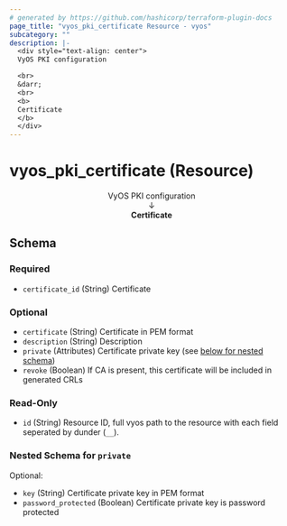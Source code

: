 ```yaml
---
# generated by https://github.com/hashicorp/terraform-plugin-docs
page_title: "vyos_pki_certificate Resource - vyos"
subcategory: ""
description: |-
  <div style="text-align: center">
  VyOS PKI configuration

  <br>
  &darr;
  <br>
  <b>
  Certificate
  </b>
  </div>
---
```


# vyos_pki_certificate (Resource)

<div style="text-align: center">
VyOS PKI configuration

<br>
&darr;
<br>
<b>
Certificate
</b>
</div>



<!-- schema generated by tfplugindocs -->
## Schema

### Required

- `certificate_id` (String) Certificate

### Optional

- `certificate` (String) Certificate in PEM format
- `description` (String) Description
- `private` (Attributes) Certificate private key (see [below for nested schema](#nestedatt--private))
- `revoke` (Boolean) If CA is present, this certificate will be included in generated CRLs

### Read-Only

- `id` (String) Resource ID, full vyos path to the resource with each field seperated by dunder (`__`).

<a id="nestedatt--private"></a>
### Nested Schema for `private`

Optional:

- `key` (String) Certificate private key in PEM format
- `password_protected` (Boolean) Certificate private key is password protected

